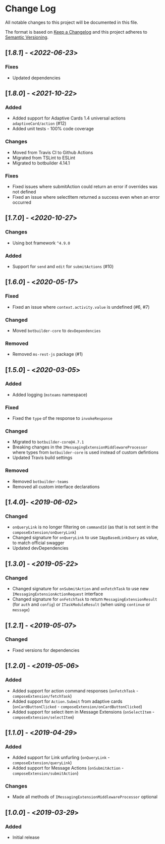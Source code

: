 # Change Log

All notable changes to this project will be documented in this file.

The format is based on [Keep a Changelog](http://keepachangelog.com/)
and this project adheres to [Semantic Versioning](http://semver.org/).



## [*1.8.1*] - <*2022-06-23*>

### Fixes

* Updated dependencies

## [*1.8.0*] - <*2021-10-22*>

### Added

* Added support for Adaptive Cards 1.4 universal actions `adaptiveCard/action` (#12)
* Added unit tests - 100% code coverage

### Changes

* Moved from Travis CI to Github Actions
* Migrated from TSLint to ESLint
* Migrated to botbuilder 4.14.1

### Fixes

* Fixed issues where submitAction could return an error if overrides was not defined
* Fixed an issue where selectItem returned a success even when an error occurred

## [*1.7.0*] - <*2020-10-27*>

### Changes

* Using bot framework `^4.9.0`

### Added

* Support for `send` and `edit` for `submitActions` (#10)

## [*1.6.0*] - <*2020-05-17*>

### Fixed

* Fixed an issue where `context.activity.value` is undefined (#6, #7)

### Changed

* Moved `botbuilder-core` to `devDependencies`

### Removed

* Removed `ms-rest-js` package (#1)

## [*1.5.0*] - <*2020-03-05*>

### Added

* Added logging (`msteams` namespace)

### Fixed

* Fixed the `type` of the response to `invokeResponse`

### Changed

* Migrated to `botbuilder-core@4.7.1`
* Breaking changes in the `IMessagingExtensionMiddlewareProcessor` where
types from `botbuilder-core` is used instead of custom defintions
* Updated Travis build settings

### Removed

* Removed `botbuilder-teams`
* Removed all custom interface declarations

## [*1.4.0*]- <*2019-06-02*>

### Changed

* `onQueryLink` is no longer filtering on `commandId` (as that is not sent in the `composeExtension/onQueryLink`)
* Changed signature for `onQueryLink` to use `IAppBasedLinkQuery` as value, to match official swagger
* Updated devDependencies

## [*1.3.0*] - <*2019-05-22*>

### Changed

* Changed signature for `onSubmitAction` and `onFetchTask` to use new `IMessagingExtensionActionRequest` interface
* Changed signature for `onFetchTask` to return `MessagingExtensionResult` (for `auth` and `config`) or `ITaskModuleResult` (when using `continue` or `message`)

## [*1.2.1*] - <*2019-05-07*>

### Changed
* Fixed versions for dependencies

## [*1.2.0*] - <*2019-05-06*>

### Added
* Added support for action command responses (`onFetchTask` - `composeExtension/fetchTask`)
* Added support for `Action.Submit` from adaptive cards (`onCardButtonClicked` - `composeExtension/onCardButtonClicked`)
* Added support for select item in Message Extensions (`onSelectItem` - `composeExtension/selectItem`)

## [*1.1.0*] - <*2019-04-29*>

### Added
* Added support for Link unfurling (`onQueryLink` - `composeExtension/queryLink`)
* Added support for Message Actions (`onSubmitAction` - `composeExtension/submitAction`)

### Changes
* Made all methods of `IMessagingExtensionMiddlewareProcessor` optional

## [*1.0.0*] - <*2019-03-29*>

### Added
* Initial release